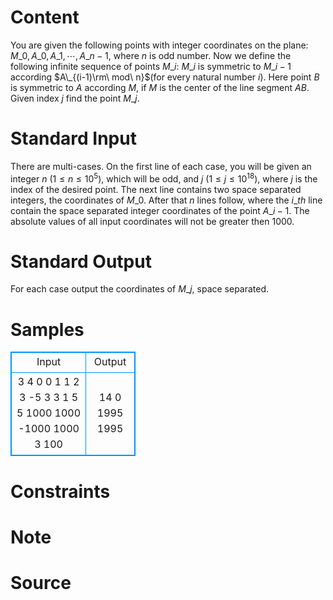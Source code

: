 
# Content

You are given the following points with integer coordinates on the plane: $M\_0, A\_0, A\_1, \cdots , A\_{n - 1}$, where $n$ is odd number. Now we define the following infinite sequence of points $M\_i$: $M\_i$ is symmetric to $M\_{i - 1}$ according $A\_{(i-1)\rm\ mod\ n}$(for every natural number $i$). Here point $B$ is symmetric to $A$ according $M$, if $M$ is the center of the line segment $AB$. Given index $j$ find the point $M\_j$.

# Standard Input

There are multi-cases. On the first line of each case, you will be given an integer $n$ ($1\leq  n\leq  10^5$), which will be odd, and $j$ ($1\leq  j \leq  10^{18}$), where $j$ is the index of the desired point. The next line contains two space separated integers, the coordinates of $M\_0$. After that $n$ lines follow, where the $i\_{th}$ line contain the space separated integer coordinates of the point $A\_{i - 1}$. The absolute values of all input coordinates will not be greater then $1000$.

# Standard Output

For each case output the coordinates of $M\_j$, space separated.

# Samples

<style>
        table,table tr th, table tr td { border:1px solid #0094ff; }
        table { width: 200px; min-height: 25px; line-height: 25px; text-align: center; border-collapse: collapse;}   
    </style>
<table>
	<tr>
		<td>Input</td>
		<td>Output</td>
	</tr>
<tr><td>3 4
0 0
1 1
2 3
-5 3
3 1
5 5
1000 1000
-1000 1000
3 100</td><td>14 0
1995 1995</td></tr></table>


# Constraints



# Note



# Source


